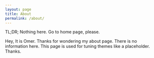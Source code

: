 ```yaml
---
layout: page
title: About
permalink: /about/
---
```

TL;DR;
Nothing here. Go to home page, please.

Hey,
It is Omer. Thanks for wondering my about page. There is no information here. This page is used for tuning themes like a placeholder. Thanks. 